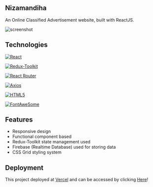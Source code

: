 ## Nizamandiha 
An Online Classified Advertisement website, built with ReactJS.

![screenshot](https://user-images.githubusercontent.com/7151395/178482587-5c8605d0-8f2b-475c-8404-5521f3016b86.jpg)

## Technologies
[![React](https://img.shields.io/badge/React-18.1.0-blue)](#)

[![Redux-Toolkit](https://img.shields.io/badge/ReduxToolkit-1.8.3-red)](#)

[![React Router](https://img.shields.io/badge/Reactrouter-6.3.0-green)](#)

[![Axios](https://img.shields.io/badge/Axios-0.27.2-brown)](#)

[![HTML5](https://img.shields.io/badge/HTML-5-orange)](#)

[![FontAweSome](https://img.shields.io/badge/Fontawesome-5.6.3-yellow)](#)


## Features
- Responsive design
- Functional component based
- Redux-Toolkit state management used
- Firebase (Realtime Database) used for storing data
- CSS Grid styling system

## Deployment
This project deployed at [Vercel](http://vercel.com) and can be accessed by clicking [Here](https://niazmandiha.vercel.app)!
